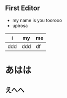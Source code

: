 ## First Editor


* my name is you toorooo
* upirosa

|i| my|me|
|---|---|----|
|ddd|ddd|df|



# あはは
## えへへ

